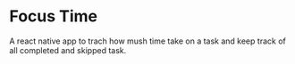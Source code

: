 # Focus Time
A react native app to trach how mush time take on a task and keep track of all completed and skipped task.
